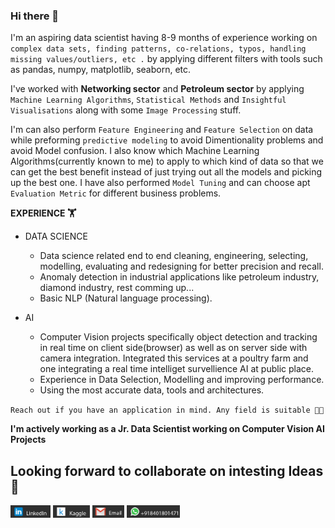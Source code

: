 ### Hi there 👋

I'm an aspiring data scientist having 8-9 months of experience working on `complex data sets, finding patterns, co-relations, typos, handling missing values/outliers, etc .` by applying different filters with 
tools such as pandas, numpy, matplotlib, seaborn, etc.

I've worked with **Networking sector** and **Petroleum sector** by applying `Machine Learning Algorithms`, `Statistical Methods` and `Insightful Visualisations` along with some `Image Processing` stuff.

I'm can also perform `Feature Engineering` and `Feature Selection` on data while preforming `predictive modeling` to avoid Dimentionality problems and avoid Model confusion. I also know which Machine Learning Algorithms(currently known to me) to apply to which kind of data so that we can get the best benefit instead of just trying out all the models and picking up the best one. I have also performed `Model Tuning` and can choose apt `Evaluation Metric` for different business problems.

**EXPERIENCE 🏋**
- DATA SCIENCE 
  - Data science related end to end cleaning, engineering, selecting, modelling, evaluating and redesigning for better precision and recall.
  - Anomaly detection in industrial applications like petroleum industry, diamond industry, rest comming up...
  - Basic NLP (Natural language processing).

- AI
  - Computer Vision projects specifically object detection and tracking in real time on client side(browser) as well as on server side with camera integration. Integrated this services at a poultry farm and one integrating a real time intelliget survellience AI at public place.
  - Experience in Data Selection, Modelling and improving performance.
  - Using the most accurate data, tools and architectures.
  
`Reach out if you have an application in mind. Any field is suitable 👍🏻`


**I'm actively working as a Jr. Data Scientist working on Computer Vision AI Projects**
## Looking forward to collaborate on intesting Ideas 🤩
[<img src='./linkedin.png' height=20/>](https://www.linkedin.com/in/parthlathiya42) [<img src='./kaggle.png' height=20/>](https://www.kaggle.com/parthlathiya42) [<img src='./mail.png' height=20/>](plathiya2611@gmail.com) [<img src='./whatsapp.png' height=20/>]()
